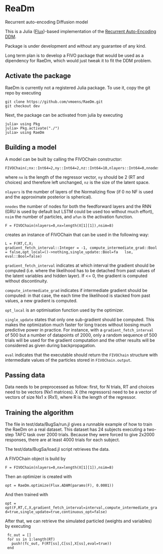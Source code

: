 # ReaDm
Recurrent auto-encoding Diffusion model

This is a Julia ([Flux](https://github.com/FluxML/Flux.jl))-based implementation of the [Recurrent Auto-Encoding DDM](https://www.biorxiv.org/content/early/2018/05/13/220517). 

Package is under development and without any guarantee of any kind.

Long term plan is to develop a FIVO package that would be used as a dipendency for RaeDm, which would just tweak it to fit the DDM problem.

Activate the package
--------------------
RaeDm is currently not a registered Julia package. 
To use it, copy the git repo by executing

```
git clone https://github.com/vmoens/RaeDm.git
git checkout dev
```

Next, the package can be activated from julia by executing 
```
julia> using Pkg
julia> Pkg.activate("./")
julia> using RaeDm
```

Building a model
----------------
A model can be built by calling the FIVOChain constructor:
```
FIVOChain(;nx::Int64=2,ny::Int64=2,nz::Int64=10,nlayers::Int64=0,nnodes::Int64=50,nsim::Int64=4,afun=elu)
```
where `nx` is the length of the regressor vector, `ny` should be 2 (RT and choices) and therefore left unchanged, `nz` is the size of the latent space.

`nlayers` is the number of layers of the Normalizing flow (if 0 no NF is used and the approximate posterior is spherical).

`nnodes` the number of nodes for both the feedforward layers and the RNN (GRU is used by default but LSTM could be used too without much effort), `nsim` the number of particles, and  `afun` is the activation function.

```
F = FIVOChain(nlayers=0,nx=length(X[1][1]),nsim=8)
```
creates an instance of FIVOChain that can be used in the following way:
```
L = F(RT,C,X;
gradient_fetch_interval::Integer = -1, compute_intermediate_grad::Bool = false,opt_local=()->nothing,single_update::Bool=fa   lse, eval::Bool=false)
```


`gradient_fetch_interval` indicates at which interval the gradient should be computed (i.e. where the likelihood has to be detached from past values of the latent variables and hidden layer). If <= 0, the gradient is computed without discontinuity.

`compute_intermediate_grad` indicates if intermediate gradient should be computed: in that case, the each time the likelihood is stacked from past values, a new gradient is computed.

`opt_local` is an optimisation function used by the optimizer.

`single_update` states that only one sub-gradient should be computed. This makes the optimization much faster for long traces without loosing much predictive power in practice. For instance, with a `gradient_fetch_interval` of 500 but a number of datapoints of 2000, only a random sequence of 500 trials will be used for the gradient computation and the other results will be considered as given during backpropagation.

`eval` indicates that the executable should return the `FIVOChain` structure with intermediate values of the particles stored in `FIVOChain.output`.

Passing data
------------
Data needs to be preprocessed as follow: first, for N trials, RT and choices need to be vectors (Nx1 matrices). X (the regressors) need to be a vector of vectors of size Nx1 x (Rx1), where R is the length of the regressor.

Training the algorithm
----------------------
The file in test/data/BugSa/run.jl gives a runnable example of how to train the RaeDm on a real dataset.
This dataset has 24 subjects executing a two-step TAFC task over 2000 trials. Because they were forced to give 2x2000 responses, there are at least 4000 trials for each subject.

The test/data/BugSa/load.jl script retrieves the data.

A FIVOChain object is build by

`F = FIVOChain(nlayers=0,nx=length(X[1][1]),nsim=8)`

Then an optimizer is created with

`opt = RaeDm.optimize(Flux.ADAM(params(F), 0.0001))`

And then trained with

`opt = opt(F,RT,C,X,gradient_fetch_interval=interval,compute_intermediate_grad=true,single_update=true,continuous_opt=false)`

After that, we can retrieve the simulated particled (weights and variables) by executing
```
 fc_out = []
 for ss in 1:length(RT)
   push!(fc_out, F(RT[ss],C[ss],X[ss],eval=true))
 end
```

